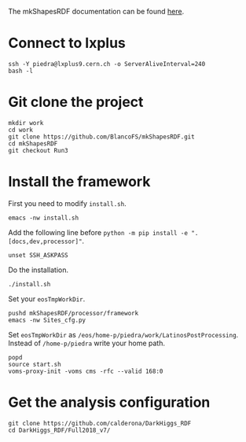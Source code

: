 The mkShapesRDF documentation can be found [here](https://mkshapesrdf.readthedocs.io/en/latest/).

# Connect to lxplus

    ssh -Y piedra@lxplus9.cern.ch -o ServerAliveInterval=240
    bash -l

# Git clone the project

    mkdir work
    cd work
    git clone https://github.com/BlancoFS/mkShapesRDF.git
    cd mkShapesRDF
    git checkout Run3

# Install the framework

First you need to modify `install.sh`.

    emacs -nw install.sh

Add the following line before `python -m pip install -e ".[docs,dev,processor]"`.

    unset SSH_ASKPASS

Do the installation.

    ./install.sh

Set your `eosTmpWorkDir`.

    pushd mkShapesRDF/processor/framework
    emacs -nw Sites_cfg.py

Set `eosTmpWorkDir` as `/eos/home-p/piedra/work/LatinosPostProcessing`. Instead of `/home-p/piedra` write your home path.

    popd
    source start.sh
    voms-proxy-init -voms cms -rfc --valid 168:0

# Get the analysis configuration

    git clone https://github.com/calderona/DarkHiggs_RDF
    cd DarkHiggs_RDF/Full2018_v7/
    
